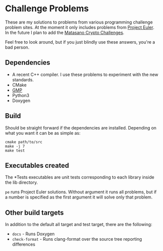 Challenge Problems
==================
These are my solutions to problems from various programming challenge problem sites. At the moment it only includes problems from [Project Euler](ProjectEuler.net). In the future I plan to add the [Matasano Crypto Challenges](http://cryptopals.com/).

Feel free to look around, but if you just blindly use these answers, you're a bad person.

Dependencies
------------
* A recent C++ compiler. I use these problems to experiment with the new standards.
* CMake
* [GMP](http://gmplib.org)
* Python3
* Doxygen

Build
-----
Should be straight forward if the dependencies are installed. Depending on what you want it can be as simple as:

    cmake path/to/src
    make -j 7
    make test

Executables created
-------------------
The *Tests executables are unit tests corresponding to each library inside the lib directory.

`pe` runs Project Euler solutions. Without argument it runs all problems, but if a number is specified as the first argument it will solve only that problem.

Other build targets
-------------------
In addition to the default all target and test target, there are the following:
* `docs` - Runs Doxygen
* `check-format` - Runs clang-format over the source tree reporting differences
